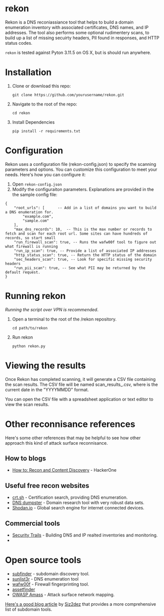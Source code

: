 # rekon
Rekon is a DNS reconiassiance tool that helps to build a domain enumeration inventory with associated certificates, DNS names, and IP addresses. The tool also performs some optional rudimentery scans, to build up a list of missing secuirty headers, PII found in responses, and HTTP status codes. 

`rekon` is tested against Pyton 3.11.5 on OS X, but is should run anywhere.

# Installation

1. Clone or download this repo:
    
    `git clone https://github.com/yourusername/rekon.git`

1. Navigate to the root of the repo:

    `cd rekon`

1. Install Dependencies

    `pip install -r requirements.txt`

# Configuration

Rekon uses a configuration file (rekon-config.json) to specify the scanning parameters and options. You can customize this configuration to meet your needs. Here's how you can configure it:

1. Open `rekon-config.json`
1. Modify the  configuraiton parameters. Explanations are provided in the the sample config file:

```
{
    "root_urls": [      -- Add in a list of domains you want to build a DNS enumeration for.
        "example.com",
        "sample.com"
    ],
    "max_dns_records": 10,  -- This is the max number or records to fetch and scan for each root url. Some sites can have hundreds of records, so start small
    "run_firewall_scan": true, -- Runs the wafw00f tool to figure out what firewall is running
    "run_ip_scan": true, -- Provide a list of associated IP addresses
    "http_status_scan": true, -- Return the HTTP status of the domain
    "sec_headers_scan": true, -- Look for specific missing security headers
    "run_pii_scan": true, -- See what PII may be returned by the default request.
}
```

# Running rekon

_Running the script over VPN is recommended_.

1. Open a terminal to the root of the /rekon repository.

    `cd path/to/rekon`

1. Run rekon

    `python rekon.py`

# Viewing the results

Once Rekon has completed scanning, it will generate a CSV file containing the scan results. The CSV file will be named scan_results_<date>.csv, where <date> is the current date in the "YYYYMMDD" format.

You can open the CSV file with a spreadsheet application or text editor to view the scan results.

# Other reconnisance references

Here's some other references that may be helpful to see how other approach this kind of attack surface reconnisance. 

## How to blogs

* [How to: Recon and Content Discovery](https://www.hackerone.com/ethical-hacker/how-recon-and-content-discovery) - HackerOne


## Useful free recon websites

* [crt.sh](https://crt.sh/) -  Certification search, providing DNS enumeration.
* [DNS dumpster](https://dnsdumpster.com/) - Domain research tool with very robust data sets.
* [Shodan.io](https://www.shodan.io/) - Global search engine for internet connected devices.

## Commercial tools

* [Security Trails](https://securitytrails.com/) - Building DNS and IP realted inventories and monitoring.
* 

# Open source tools

* [subfinder](https://github.com/projectdiscovery/subfinder) - subdomain discovery tool.
* [sunlist3r](https://github.com/aboul3la/Sublist3r) - DNS enumeration tool
* [wafw00f](https://github.com/EnableSecurity/wafw00f) - Firewall fingerprinting tool.
* [assetfinder](https://github.com/tomnomnom/assetfinder)
* [OWASP Amass](https://github.com/owasp-amass/amass) - Attack surface network mapping.

[Here's a good blog article](https://blog.yeswehack.com/yeswerhackers/subdomains-tools-review-full-detailed-comparison/) by [Siz2dez](https://twitter.com/Six2dez1) that provides a more comprehensive list of subdomain tools.
